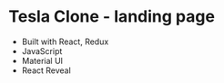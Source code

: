 # Tesla Clone - landing page

-   Built with React, Redux
-   JavaScript
-   Material UI
-   React Reveal
